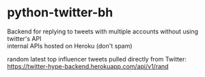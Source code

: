 # python-twitter-bh
Backend for replying to tweets with multiple accounts without using twitter's API <br>
internal APIs hosted on Heroku (don't spam) <br>

random latest top influencer tweets pulled directly from Twitter: <br>
https://twitter-hype-backend.herokuapp.com/api/v1/rand
